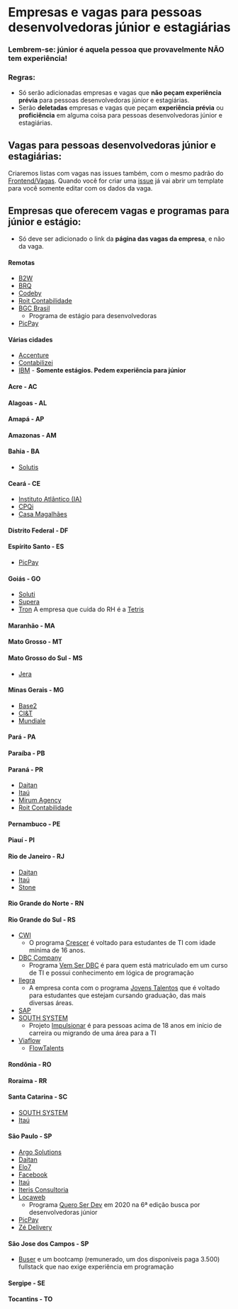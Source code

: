 # Empresas e vagas para pessoas desenvolvedoras júnior e estagiárias

### Lembrem-se: júnior é aquela pessoa que provavelmente NÃO tem experiência!

### Regras:

- Só serão adicionadas empresas e vagas que **não peçam experiência prévia** para pessoas desenvolvedoras júnior e estagiárias.
- Serão **deletadas** empresas e vagas que peçam **experiência prévia** ou **proficiência** em alguma coisa para pessoas desenvolvedoras júnior e estagiárias.

## Vagas para pessoas desenvolvedoras júnior e estagiárias:

Criaremos listas com vagas nas issues também, com o mesmo padrão do [Frontend/Vagas](https://github.com/frontendbr/vagas/issues).
Quando você for criar uma [issue](https://github.com/alinebastos/vagas-junior-estagio/issues) já vai abrir um template para você somente editar com os dados da vaga.

## Empresas que oferecem vagas e programas para júnior e estágio:

- Só deve ser adicionado o link da **página das vagas da empresa**, e não da vaga.

#### Remotas

- [B2W](https://carreiras.b2w.io/)
- [BRQ](http://www.brq.com/por-que-trabalhar-na-brq/vagas)
- [Codeby](https://codeby.com.br/pages/vagas)
- [Roit Contabilidade](https://roit.gupy.io/)
- [BGC Brasil](https://padlet.com/academiadouniversitario/SuperEstagioBGCBrasil)
  - Programa de estágio para desenvolvedoras
- [PicPay](https://picpay.gupy.io)


#### Várias cidades

- [Accenture](https://www.accenture.com/us-en/careers/jobsearch?jk=&sb=1)
- [Contabilizei](https://contabilizei.gupy.io/)
- [IBM](https://www.ibm.com/br-pt/employment/entrylevel/) - **Somente estágios. Pedem experiência para júnior**

#### Acre - AC

#### Alagoas - AL

#### Amapá - AP

#### Amazonas - AM

#### Bahia - BA
- [Solutis](https://solutis.gupy.io/)

#### Ceará - CE
- [Instituto Atlântico (IA)](https://www.atlantico.com.br/)
- [CPQi](https://cpqi.com/pt-br/)
- [Casa Magalhães](https://www.casamagalhaes.com.br/trabalhe-conosco/)

#### Distrito Federal - DF

#### Espírito Santo - ES
- [PicPay](https://picpay.gupy.io)

#### Goiás - GO

- [Soluti](https://www.euquerosersoluti.com.br/)
- [Supera](https://curriculo.supera.com.br/curriculo)
- [Tron](https://www.tron.com.br/) A empresa que cuida do RH é a [Tetris](https://web.facebook.com/tetrisbpo/?_rdc=1&_rdr)

#### Maranhão - MA

#### Mato Grosso - MT

#### Mato Grosso do Sul - MS

- [Jera](https://jera.com.br/trabalhe-na-jera)

#### Minas Gerais - MG

- [Base2](https://jobs.solides.com/base2)
- [CI&T](https://br.ciandt.com/carreiras/programa-de-estagio-next-gen)
- [Mundiale](https://jobs.kenoby.com/mundiale)

#### Pará - PA

#### Paraíba - PB

#### Paraná - PR

- [Daitan](https://careers-br.daitan.com/pt/vagas/)
- [Itaú](https://trabalheconosco.vagas.com.br/itauunibanco/oportunidades)
- [Mirum Agency](https://jobs.kenoby.com/mirum)
- [Roit Contabilidade](https://roit.gupy.io/)

#### Pernambuco - PE

#### Piauí - PI

#### Rio de Janeiro - RJ

- [Daitan](https://careers-br.daitan.com/pt/vagas/)
- [Itaú](https://trabalheconosco.vagas.com.br/itauunibanco/oportunidades)
- [Stone](https://boards.greenhouse.io/stone/)

#### Rio Grande do Norte - RN

#### Rio Grande do Sul - RS

- [CWI](https://cwi.com.br/oportunidades)
  - O programa [Crescer](https://cwi.com.br/area-de-apoio/crescer) é voltado para estudantes de TI com idade mínima de 16 anos.
- [DBC Company](https://dbc.compleo.com.br/)
  - Programa [Vem Ser DBC](http://vemser.dbccompany.com.br/#/) é para quem está matriculado em um curso de TI e possui conhecimento em lógica de programação
- [Ilegra](https://ilegra.gupy.io/)
  - A empresa conta com o programa [Jovens Talentos](https://medium.com/ilegra/jovens-talentos-ilegra-um-start-para-sua-carreira-ada4221e57d6) que é voltado para estudantes que estejam cursando graduação, das mais diversas áreas. 
- [SAP](https://www.sap.com/brazil/about/careers.html)
- [SOUTH SYSTEM](https://southsystem.com.br/vagas.php)
  - Projeto [Impulsionar](https://www.linkedin.com/posts/south-system_lan%C3%A7amento-projeto-impulsionar-activity-6712083435101396992-qhPB) é para pessoas acima de 18 anos em início de carreira ou migrando de uma área para a TI
- [Viaflow](https://viaflow.gupy.io/)
  - [FlowTalents](https://viaflow.com.br/flowtalents/)

#### Rondônia - RO

#### Roraima - RR

#### Santa Catarina - SC

- [SOUTH SYSTEM](https://southsystem.com.br/vagas.php)
- [Itaú](https://trabalheconosco.vagas.com.br/itauunibanco/oportunidades)

#### São Paulo - SP

- [Argo Solutions](https://useargo.gupy.io/)
- [Daitan](https://careers-br.daitan.com/pt/vagas/)
- [Elo7](https://elo7.gupy.io/)
- [Facebook](https://fbestagio2021.splashthat.com/)
- [Itaú](https://trabalheconosco.vagas.com.br/itauunibanco/oportunidades)
- [Iteris Consultoria](https://jobs.kenoby.com/iteris)
- [Locaweb](https://jobs.kenoby.com/locaweb)
  - Programa [Quero Ser Dev](https://jobs.kenoby.com/QSD%202020) em 2020 na 6ª edição busca por desenvolvedoras júnior
- [PicPay](https://picpay.gupy.io)
- [Zé Delivery](https://zedelivery.gupy.io/)

#### São Jose dos Campos - SP

- [Buser](https://jobs.buser.com.br/apply/CEy9kt8P8m/Busercamp) e um bootcamp (remunerado, um dos disponiveis paga 3.500) fullstack que nao exige experiência em programação

#### Sergipe - SE

#### Tocantins - TO
